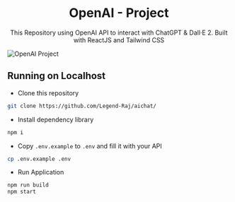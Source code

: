 <h1 align="center">OpenAI - Project</h1>
<p align="center">This Repository using OpenAI API to interact with ChatGPT & Dall·E 2. Built with ReactJS and Tailwind CSS</p>

<img src="https://github.com/Legend-Raj/aichat/assets/132749621/4e4a5243-8bc5-41f3-85b7-2163a9cf01c8" alt="OpenAI Project">


## Running on Localhost

- Clone this repository

```bash
git clone https://github.com/Legend-Raj/aichat/
```

- Install dependency library

```bash
npm i
```

- Copy `.env.example` to `.env` and fill it with your API

```bash
cp .env.example .env
```

- Run Application

```bash
npm run build
npm start
```
